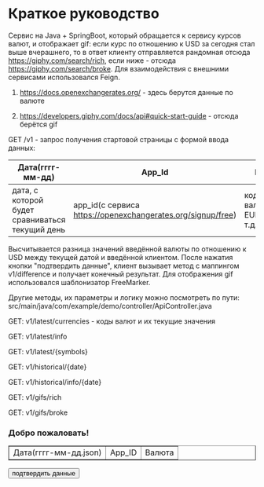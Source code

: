 # Краткое руководство

Cервис на Java + SpringBoot, который обращается к сервису курсов валют, и отображает gif:
если курс по отношению к USD за сегодня стал выше вчерашнего, то в ответ клиенту отправляется рандомная отсюда https://giphy.com/search/rich,
если ниже - отсюда https://giphy.com/search/broke. Для взаимодействия с внешними сервисами использовался Feign.

1) https://docs.openexchangerates.org/ - здесь берутся данные по валюте

2) https://developers.giphy.com/docs/api#quick-start-guide - отсюда берётся gif

GET /v1 - запрос получения стартовой страницы с формой ввода данных: 

| Дата(гггг-мм-дд)                               | App_Id                                                     | Валюта                          |
| -------------                                  | --------------                                             | --------                        |
| дата, с которой будет сравниваться текущий день| app_id(с сервиса https://openexchangerates.org/signup/free)| код валюты(RUB, EUR, BTC и т.д.)|

Высчитывается разница значений введённой валюты по отношению к USD между текущей датой и введённой клиентом. 
После нажатия кнопки "подтвердить данные", клиент вызывает метод с маппингом v1/difference и получает конечный результат. Для отображения gif использовался шаблонизатор FreeMarker.

Другие методы, их параметры и логику можно посмотреть по пути: src/main/java/com/example/demo/controller/ApiController.java

GET: v1/latest/currencies - коды валют и их текущие значения

GET: v1/latest/info

GET: v1/latest/{symbols}

GET: v1/historical/{date} 

GET: v1/historical/info/{date}

GET: v1/gifs/rich

GET: v1/gifs/broke

<!DOCTYPE html>
<html lang="en">
<head>
    <meta charset="UTF-8">
    <title>Welcome page</title>
</head>
<body>
<h3>Добро пожаловать!</h3>
<form action="/v1/difference" method="GET">
    <table border="1px">
        <tr>
            <td>
                <label>Дата(гггг-мм-дд.json)</label>
            </td>
            <td>
                <label>App_ID</label>
            </td>
            <td>
                <label>Валюта</label>
            </td>
        </tr>
    </table>
    <td>
        <input type="submit" value="подтвердить данные">
    </td>
</form>
</body>
</html>
